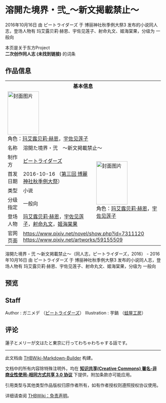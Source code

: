 # 溶開た境界・弐_～新文掲載禁止～

<!-- source html: G:\repos\THBWiki-Markdown-Builder\THBWikiMarkdown\Temp\main\e\e7\ns0%3A%E6%BA%B6%E9%96%8B%E3%81%9F%E5%A2%83%E7%95%8C%E3%83%BB%E5%BC%90_%EF%BD%9E%E6%96%B0%E6%96%87%E6%8E%B2%E8%BC%89%E7%A6%81%E6%AD%A2%EF%BD%9E.html -->

2016年10月16日 由 ピートライダーズ 于 博丽神社秋季例大祭3 发布的小说同人志，登场人物有 玛艾露贝莉·赫恩、宇佐见莲子、射命丸文、姬海棠果，分级为 一般向

本页是关于东方Project  
 **二次创作同人志 (未找到链接)** 的词条
## 作品信息

<table><tbody><tr><th colspan="3">基本信息</th></tr><tr><td class="cover-artwork-mobile" colspan="2"><a href="./文件-溶開た境界・弐_～新文掲載禁止～封面.png.md" class="image" title="封面图片"><img alt="封面图片" src="https://upload.thwiki.cc/thumb/3/3e/%E6%BA%B6%E9%96%8B%E3%81%9F%E5%A2%83%E7%95%8C%E3%83%BB%E5%BC%90_%EF%BD%9E%E6%96%B0%E6%96%87%E6%8E%B2%E8%BC%89%E7%A6%81%E6%AD%A2%EF%BD%9E%E5%B0%81%E9%9D%A2.png/101px-%E6%BA%B6%E9%96%8B%E3%81%9F%E5%A2%83%E7%95%8C%E3%83%BB%E5%BC%90_%EF%BD%9E%E6%96%B0%E6%96%87%E6%8E%B2%E8%BC%89%E7%A6%81%E6%AD%A2%EF%BD%9E%E5%B0%81%E9%9D%A2.png" decoding="async" loading="lazy" width="101" height="140" srcset="https://upload.thwiki.cc/thumb/3/3e/%E6%BA%B6%E9%96%8B%E3%81%9F%E5%A2%83%E7%95%8C%E3%83%BB%E5%BC%90_%EF%BD%9E%E6%96%B0%E6%96%87%E6%8E%B2%E8%BC%89%E7%A6%81%E6%AD%A2%EF%BD%9E%E5%B0%81%E9%9D%A2.png/151px-%E6%BA%B6%E9%96%8B%E3%81%9F%E5%A2%83%E7%95%8C%E3%83%BB%E5%BC%90_%EF%BD%9E%E6%96%B0%E6%96%87%E6%8E%B2%E8%BC%89%E7%A6%81%E6%AD%A2%EF%BD%9E%E5%B0%81%E9%9D%A2.png 1.5x, https://upload.thwiki.cc/thumb/3/3e/%E6%BA%B6%E9%96%8B%E3%81%9F%E5%A2%83%E7%95%8C%E3%83%BB%E5%BC%90_%EF%BD%9E%E6%96%B0%E6%96%87%E6%8E%B2%E8%BC%89%E7%A6%81%E6%AD%A2%EF%BD%9E%E5%B0%81%E9%9D%A2.png/201px-%E6%BA%B6%E9%96%8B%E3%81%9F%E5%A2%83%E7%95%8C%E3%83%BB%E5%BC%90_%EF%BD%9E%E6%96%B0%E6%96%87%E6%8E%B2%E8%BC%89%E7%A6%81%E6%AD%A2%EF%BD%9E%E5%B0%81%E9%9D%A2.png 2x" data-file-width="720" data-file-height="1000"></a><div class="cover-char">角色：<a href="./玛艾露贝莉·赫恩.md" title="玛艾露贝莉·赫恩">玛艾露贝莉·赫恩</a>，<a href="./宇佐见莲子.md" title="宇佐见莲子">宇佐见莲子</a></div></td>
</tr><tr><td class="label">名称</td><td colspan="2"> 溶開た境界・弐　～新文掲載禁止～ </td></tr><tr><td class="label">制作方</td><td><a href="./ピートライダーズ.md" title="ピートライダーズ">ピートライダーズ</a></td><td class="cover-artwork" rowspan="5" style="min-width:140px;"><a href="./文件-溶開た境界・弐_～新文掲載禁止～封面.png.md" class="image" title="封面图片"><img alt="封面图片" src="https://upload.thwiki.cc/thumb/3/3e/%E6%BA%B6%E9%96%8B%E3%81%9F%E5%A2%83%E7%95%8C%E3%83%BB%E5%BC%90_%EF%BD%9E%E6%96%B0%E6%96%87%E6%8E%B2%E8%BC%89%E7%A6%81%E6%AD%A2%EF%BD%9E%E5%B0%81%E9%9D%A2.png/101px-%E6%BA%B6%E9%96%8B%E3%81%9F%E5%A2%83%E7%95%8C%E3%83%BB%E5%BC%90_%EF%BD%9E%E6%96%B0%E6%96%87%E6%8E%B2%E8%BC%89%E7%A6%81%E6%AD%A2%EF%BD%9E%E5%B0%81%E9%9D%A2.png" decoding="async" loading="lazy" width="101" height="140" srcset="https://upload.thwiki.cc/thumb/3/3e/%E6%BA%B6%E9%96%8B%E3%81%9F%E5%A2%83%E7%95%8C%E3%83%BB%E5%BC%90_%EF%BD%9E%E6%96%B0%E6%96%87%E6%8E%B2%E8%BC%89%E7%A6%81%E6%AD%A2%EF%BD%9E%E5%B0%81%E9%9D%A2.png/151px-%E6%BA%B6%E9%96%8B%E3%81%9F%E5%A2%83%E7%95%8C%E3%83%BB%E5%BC%90_%EF%BD%9E%E6%96%B0%E6%96%87%E6%8E%B2%E8%BC%89%E7%A6%81%E6%AD%A2%EF%BD%9E%E5%B0%81%E9%9D%A2.png 1.5x, https://upload.thwiki.cc/thumb/3/3e/%E6%BA%B6%E9%96%8B%E3%81%9F%E5%A2%83%E7%95%8C%E3%83%BB%E5%BC%90_%EF%BD%9E%E6%96%B0%E6%96%87%E6%8E%B2%E8%BC%89%E7%A6%81%E6%AD%A2%EF%BD%9E%E5%B0%81%E9%9D%A2.png/201px-%E6%BA%B6%E9%96%8B%E3%81%9F%E5%A2%83%E7%95%8C%E3%83%BB%E5%BC%90_%EF%BD%9E%E6%96%B0%E6%96%87%E6%8E%B2%E8%BC%89%E7%A6%81%E6%AD%A2%EF%BD%9E%E5%B0%81%E9%9D%A2.png 2x" data-file-width="720" data-file-height="1000"></a><div class="cover-char">角色：<a href="./玛艾露贝莉·赫恩.md" title="玛艾露贝莉·赫恩">玛艾露贝莉·赫恩</a>，<a href="./宇佐见莲子.md" title="宇佐见莲子">宇佐见莲子</a></div></td>
</tr><tr><td class="label">首发日期</td><td>2016-10-16&#160;（<a href="/展会作品列表?e=%E5%8D%9A%E4%B8%BD%E7%A5%9E%E7%A4%BE%E7%A7%8B%E5%AD%A3%E4%BE%8B%E5%A4%A7%E7%A5%AD%233">第三回 博麗神社秋季例大祭</a>）</td></tr><tr><td class="label">类型</td><td>小说</td></tr><tr><td class="label">分级指定</td><td>一般向</td></tr><tr><td class="label">登场人物</td><td><a href="./玛艾露贝莉·赫恩.md" title="玛艾露贝莉·赫恩">玛艾露贝莉·赫恩</a>，<a href="./宇佐见莲子.md" title="宇佐见莲子">宇佐见莲子</a>，<a href="./射命丸文.md" title="射命丸文">射命丸文</a>，<a href="./姬海棠果.md" title="姬海棠果">姬海棠果</a></td></tr>
<tr><td class="label">官网页面</td><td colspan="2"><a rel="nofollow" class="external free" href="https://www.pixiv.net/novel/show.php?id=7311120">https://www.pixiv.net/novel/show.php?id=7311120</a><br><a rel="nofollow" class="external free" href="https://www.pixiv.net/artworks/59155509">https://www.pixiv.net/artworks/59155509</a></td></tr></tbody></table>

溶開た境界・弐 ～新文掲載禁止～（同人志，ピートライダーズ，2016） - 2016年10月16日 由 ピートライダーズ 于 博丽神社秋季例大祭3 发布的小说同人志，登场人物有 玛艾露贝莉·赫恩、宇佐见莲子、射命丸文、姬海棠果，分级为 一般向
## 预览
## Staff
Author
: ガニメデ （[ピートライダーズ](./ピートライダーズ.md)）
Illustration
: 芋鍋 （[蛙屋工房](./蛙屋工房.md)）

## 评论
  
蓮子とメリーが文はたと東京に行ってわちゃわちゃする話です。
  
  
  

  





---

此文档由 [THBWiki-Markdown-Builder](https://github.com/Delsin-Yu/THBWiki-Markdown-Builder) 构建。

文档中的所有内容除特殊注明外，均在 [**知识共享(Creative Commons) 署名-非商业性使用-相同方式共享 3.0 协议**](https://creativecommons.org/licenses/by-sa/3.0/deed.zh-hans) 下提供，附加条款亦可能应用。

引用类型与其他类型作品版权归原作者所有，如有作者授权则遵照授权协议使用。

详细请查阅 [THBWiki：免责声明](https://thbwiki.cc/THBWiki:%E5%85%8D%E8%B4%A3%E5%A3%B0%E6%98%8E)。

